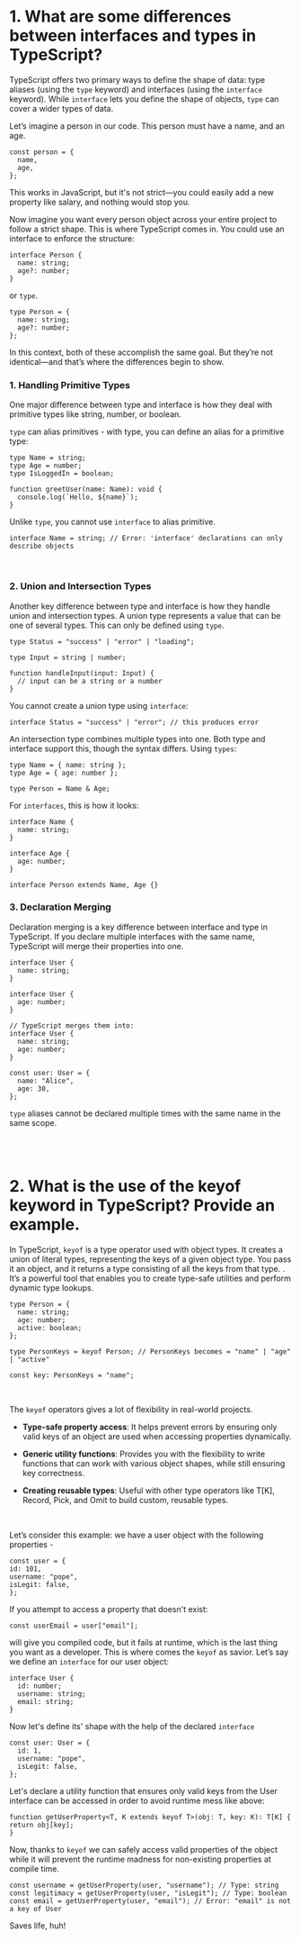 # 1. What are some differences between interfaces and types in TypeScript?

TypeScript offers two primary ways to define the shape of data: type aliases (using the `type` keyword) and interfaces (using the `interface` keyword). While `interface` lets you define the shape of objects, `type` can cover a wider types of data.

Let’s imagine a person in our code. This person must have a name, and an age.

```
const person = {
  name,
  age,
};
```

This works in JavaScript, but it's not strict—you could easily add a new property like salary, and nothing would stop you.

Now imagine you want every person object across your entire project to follow a strict shape. This is where TypeScript comes in. You could use an interface to enforce the structure:

```
interface Person {
  name: string;
  age?: number;
}
```

or `type`.

```
type Person = {
  name: string;
  age?: number;
};
```

In this context, both of these accomplish the same goal. But they’re not identical—and that’s where the differences begin to show.

### 1. Handling Primitive Types

One major difference between type and interface is how they deal with primitive types like string, number, or boolean.

`type` can alias primitives - with type, you can define an alias for a primitive type:

```
type Name = string;
type Age = number;
type IsLoggedIn = boolean;

function greetUser(name: Name): void {
  console.log(`Hello, ${name}`);
}
```

Unlike `type`, you cannot use `interface` to alias primitive.

```
interface Name = string; // Error: 'interface' declarations can only describe objects
```

<br />

### 2. Union and Intersection Types

Another key difference between type and interface is how they handle union and intersection types. A union type represents a value that can be one of several types. This can only be defined using `type`.

```
type Status = "success" | "error" | "loading";

type Input = string | number;

function handleInput(input: Input) {
  // input can be a string or a number
}
```

You cannot create a union type using `interface`:

```
interface Status = "success" | "error"; // this produces error
```

An intersection type combines multiple types into one. Both type and interface support this, though the syntax differs. Using `types`:

```
type Name = { name: string };
type Age = { age: number };

type Person = Name & Age;
```

For `interfaces`, this is how it looks:

```
interface Name {
  name: string;
}

interface Age {
  age: number;
}

interface Person extends Name, Age {}
```

### 3. Declaration Merging

Declaration merging is a key difference between interface and type in TypeScript. If you declare multiple interfaces with the same name, TypeScript will merge their properties into one.

```
interface User {
  name: string;
}

interface User {
  age: number;
}

// TypeScript merges them into:
interface User {
  name: string;
  age: number;
}

const user: User = {
  name: "Alice",
  age: 30,
};
```

`type` aliases cannot be declared multiple times with the same name in the same scope.

<br/>
<br/>

# 2. What is the use of the keyof keyword in TypeScript? Provide an example.

In TypeScript, `keyof` is a type operator used with object types. It creates a union of literal types, representing the keys of a given object type. You pass it an object, and it returns a type consisting of all the keys from that type. . It’s a powerful tool that enables you to create type-safe utilities and perform dynamic type lookups.

```
type Person = {
  name: string;
  age: number;
  active: boolean;
};

type PersonKeys = keyof Person; // PersonKeys becomes = "name" | "age" | "active"

const key: PersonKeys = "name";
```

<br/>

The `keyof` operators gives a lot of flexibility in real-world projects.

- <b>Type-safe property access</b>:
  It helps prevent errors by ensuring only valid keys of an object are used when accessing properties dynamically.

- <b>Generic utility functions</b>:
  Provides you with the flexibility to write functions that can work with various object shapes, while still ensuring key correctness.

- <b>Creating reusable types</b>:
  Useful with other type operators like T[K], Record, Pick, and Omit to build custom, reusable types.

<br/>

Let’s consider this example: we have a user object with the following properties -

```
const user = {
id: 101,
username: "pope",
isLegit: false,
};
```

If you attempt to access a property that doesn't exist:

```
const userEmail = user["email"];
```

will give you compiled code, but it fails at runtime, which is the last thing you want as a developer. This is where comes the `keyof` as savior. Let’s say we define an `interface` for our user object:

```
interface User {
  id: number;
  username: string;
  email: string;
}
```

Now let's define its' shape with the help of the declared `interface`

```
const user: User = {
  id: 1,
  username: "pope",
  isLegit: false,
};
```

Let's declare a utility function that ensures only valid keys from the User interface can be accessed in order to avoid runtime mess like above:

```
function getUserProperty<T, K extends keyof T>(obj: T, key: K): T[K] {
return obj[key];
}
```

Now, thanks to `keyof` we can safely access valid properties of the object while it will prevent the runtime madness for non-existing properties at compile time.

```
const username = getUserProperty(user, "username"); // Type: string
const legitimacy = getUserProperty(user, "isLegit"); // Type: boolean
const email = getUserProperty(user, "email"); // Error: "email" is not a key of User
```

Saves life, huh!
